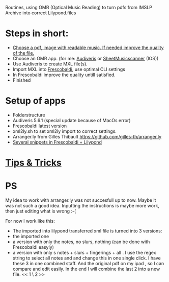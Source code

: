 Routines, using OMR (Optical Music Reading)  to turn pdfs from IMSLP Archive into correct Lilypond.files
# Steps in short: 
- [Choose a pdf, image with readable music. If needed improve the quality of the file.](pdfquality.md)
- Choose an OMR app. (for me: [Audiveris](https://github.com/Audiveris/audiveris) or [SheetMusicscanner](https://sheetmusicscanner.com/) (IOS))
- Use Audiveris to create MXL file(s).
- Import MXL into [Frescobaldi](https://github.com/frescobaldi/frescobaldi), use optimal CLI settings
- In Frescobaldi improve the quality untill satisfied.
- Finished

# Setup of apps
- Folderstructure
- Audiveris 5.6.1 (special update because of MacOs error)
- Frescobaldi latest version
- xml2ly.sh to set xml2ly import to correct settings. 
- Arranger.ly from Gilles Thibault https://github.com/gilles-th/arranger.ly
- [Several snippets in Frescobaldi + Lilypond](Snippets.md)

# [ Tips & Tricks](Snippets.md)

# PS
My idea to work with arranger.ly was not succesfull up to now. Maybe it was not such a good idea. Inputting the instructions is maybe more work, then just editing what is wrong :-( 

For now I work like this: 
- The imported into lilypond transferred xml file is turned into 3 versions:
- the imported one
- a version with only the notes, no slurs, nothing (can be done with Frescobaldi easyly) 
- a version with only s notes + slurs + fingerings + all . I use the regex string to select all notes and and change this in one single click. 
I have these 3 in one combined staff. And the original pdf on my ipad , so I can compare and edit easily.
In the end I will combine the last 2 into a new file. << 1 \\ 2 >>  
